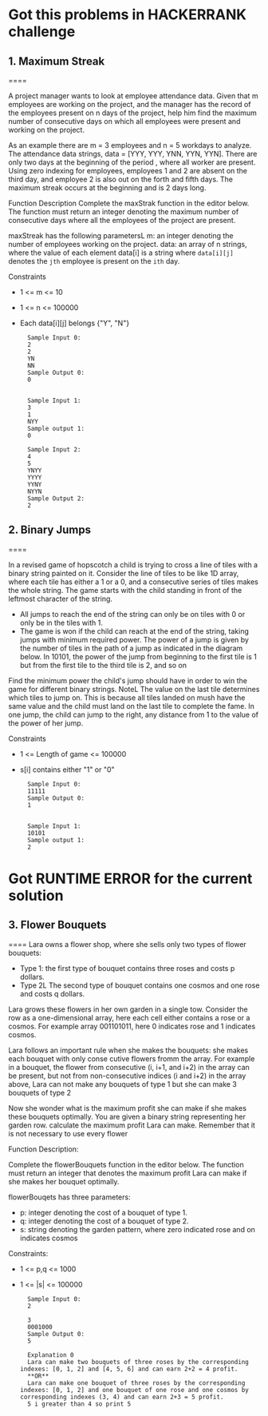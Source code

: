 # Got this problems in HACKERRANK challenge


## 1. Maximum Streak
====

A project manager wants to look at employee attendance data. Given that m employees are working on the project, and the manager has the record of the employees present on n days of the project, help him find the maximum number of consecutive days on
which all employees were present and working on the project.

As an example there are m = 3 employees and n = 5 workdays to analyze. The attendance data strings, data = [YYY, YYY, YNN, YYN, YYN]. There are only two days at the beginning of the period , where all worker are present. Using zero indexing for employees, employees 1 and 2 are absent on the third day, and employee 2 is also out on the forth and fifth days. The maximum streak occurs at the beginning and is 2 days long.

Function Description
Complete the maxStrak function in the editor below. The function must return an integer denoting the maximum number of consecutive days where all the employees of the project are present. 

maxStreak has the following parametersL
m: an integer denoting the number of employees working on the project.
data: an array of n strings, where the value of each element data[i] is a string where `data[i][j]` denotes the `jth` employee is present on the `ith` day.


Constraints
- 1 <= m <= 10
- 1 <= n <= 100000
- Each data[i][j] belongs {"Y", "N"}

		Sample Input 0:
		2
		2
		YN
		NN
		Sample Output 0:
		0
		

		Sample Input 1:
		3
		1
		NYY
		Sample output 1:
		0
		
		Sample Input 2:
		4
		5
		YNYY
		YYYY
		YYNY
		NYYN
		Sample Output 2:
		2
		
## 2. Binary Jumps
====

In a revised game of hopscotch a child is trying to cross a line of tiles with a binary string painted on it. Consider the line of tiles to be like 1D array, where each tile has either a 1 or a 0, and a consecutive series of tiles makes the whole string. The game starts with the child standing in front of the leftmost character of the string.
- All jumps to reach the end of the string can only be on tiles with 0 or only be in the tiles with 1.
- The game is won if the child can reach at the end of the string, taking jumps with minimum required power. The power of a jump is given by the number of tiles in the path of a jump as indicated in the diagram below. In 10101, the power of the jump from beginning to the first tile is 1 but from the first tile to the third tile is 2, and so on

Find the minimum power the child's jump should have in order to win the game for different binary strings.
NoteL The value on the last tile determines which tiles to jump on. This is because all tiles landed on mush have the same value and the child must land on the last tile to complete the fame. In one jump, the child can jump to the right, any distance from 1 to the value of the power of her jump.


Constraints
- 1 <= Length of game <= 100000
- s[i] contains either "1" or "0"

		Sample Input 0:
		11111
		Sample Output 0:
		1
		

		Sample Input 1:
		10101
		Sample output 1:
		2


# Got RUNTIME ERROR for the current solution
## 3. Flower Bouquets 
====
Lara owns a flower shop, where she sells only two types of flower bouquets:
- Type 1: the first type of bouquet contains three roses and costs p dollars.
- Type 2L The second type of bouquet contains one cosmos and one rose and costs q dollars.

Lara grows these flowers in her own garden in a single tow. Consider the row as a one-dimensional array, here each cell either contains a rose or a cosmos. For example array 001101011, here 0 indicates rose and 1 indicates cosmos.

Lara follows an important rule when she makes the bouquets: she makes each bouquet with only conse cutive flowers fromm the array. For example in a bouquet, the flower from consecutive (i, i+1, and i+2) in the array can be present, but not from non-consecutive indices (i and i+2) in the array above, Lara can not make any bouquets of type 1 but she can make 3 bouquets of type 2

Now she wonder what is the maximum profit she can make if she makes these bouquets optimally. You are given a binary string representing her garden row. calculate the maximum profit Lara can make. Remember that it is not necessary to use every flower

Function Description:

Complete the flowerBouquets function in the editor below. The function must return an integer that denotes the maximum profit Lara can make if she makes her bouquet optimally.

flowerBouqets has three parameters:
- p: integer denoting the cost of a bouquet of type 1.
- q: integer denoting the cost of a bouquet of type 2.
- s: string denoting the garden pattern, where zero indicated rose and on indicates cosmos

Constraints:

- 1 <=  p,q <= 1000
- 1 <= |s| <= 100000


		Sample Input 0:
		2
		
		3
		0001000
		Sample Output 0:
		5
		
		Explanation 0
		Lara can make two bouquets of three roses by the corresponding indexes: [0, 1, 2] and [4, 5, 6] and can earn 2+2 = 4 profit.
		**OR**
		Lara can make one bouquet of three roses by the corresponding indexes: [0, 1, 2] and one bouquet of one rose and one cosmos by corresponding indexes (3, 4) and can earn 2+3 = 5 profit.
		5 i greater than 4 so print 5
		
		
		
		
		

		